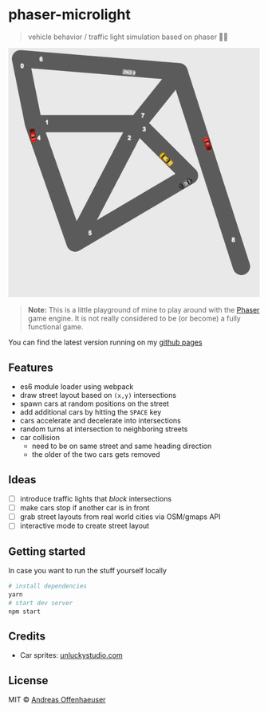 phaser-microlight
===
> vehicle behavior / traffic light simulation based on phaser 🚦🚗

[![screenshot](./screenshot.png)](https://anoff.github.io/phaser-microlight)

>**Note:**
This is a little playground of mine to play around with the [Phaser](https://phaser.io) game engine. It is not really considered to be (or become) a fully functional game.


You can find the latest version running on my [github pages](https://anoff.github.io/phaser-microlight/)

## Features

* es6 module loader using webpack
* draw street layout based on `(x,y)` intersections
* spawn cars at random positions on the street
* add additional cars by hitting the `SPACE` key
* cars accelerate and decelerate into intersections
* random turns at intersection to neighboring streets
* car collision
    * need to be on same street and same heading direction
    * the older of the two cars gets removed

## Ideas

* [ ] introduce traffic lights that _block_ intersections
* [ ] make cars stop if another car is in front
* [ ] grab street layouts from real world cities via OSM/gmaps API
* [ ] interactive mode to create street layout

## Getting started

In case you want to run the stuff yourself locally

```bash
# install dependencies
yarn
# start dev server
npm start
```

## Credits

* Car sprites: [unluckystudio.com](http://unluckystudio.com/game-art-giveaway-7-top-down-vehicles-sprites-pack/)

## License

MIT © [Andreas Offenhaeuser](http//anoff.io)
